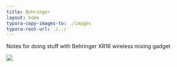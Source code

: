 ```yaml
---
title: Behringer
layout: home
typora-copy-images-to: ./images
typora-root-url: ./../
---
```

Notes for doing stuff with Behringer XR16 wireless mixing gadget

![](samsung-galaxy-lock-screen.jpg)